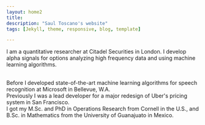 ```yaml
---
layout: home2
title:
description: "Saul Toscano's website"
tags: [Jekyll, theme, responsive, blog, template]

---
```


I am a quantitative researcher at Citadel Securities in London. I develop alpha signals for options analyzing high frequency data and using machine learning algorithms. 

<br />
Before I developed state-of-the-art machine learning algorithms for speech recognition at Microsoft in Bellevue, W.A. 

<br />
Previously I was a lead developer for a major redesign of Uber's pricing system in San Francisco.


<br />
I got my M.Sc. and PhD in Operations Research from Cornell in the U.S., and B.Sc. in Mathematics from the University of Guanajuato in Mexico.








